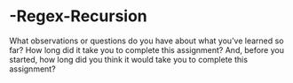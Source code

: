 # -Regex-Recursion

What observations or questions do you have about what you’ve learned so far?
How long did it take you to complete this assignment? And, before you started, how long did you think it would take you to complete this assignment?
